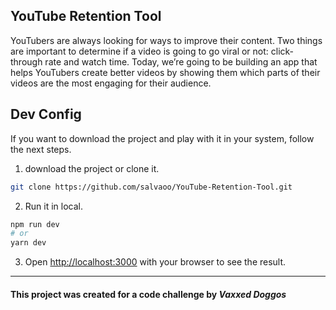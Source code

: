 ## YouTube Retention Tool

YouTubers are always looking for ways to improve their content. Two things are important to determine if a video is going to go viral or not: click-through rate and watch time. Today, we’re going to be building an app that helps YouTubers create better videos by showing them which parts of their videos are the most engaging for their audience.

## Dev Config

If you want to download the project and play with it in your system, follow the next steps.

1. download the project or clone it.
```bash 
git clone https://github.com/salvaoo/YouTube-Retention-Tool.git
```
2. Run it in local.
```bash
npm run dev
# or
yarn dev
```
3. Open [http://localhost:3000](http://localhost:3000) with your browser to see the result.

---

#### This project was created for a code challenge by ***Vaxxed Doggos***
